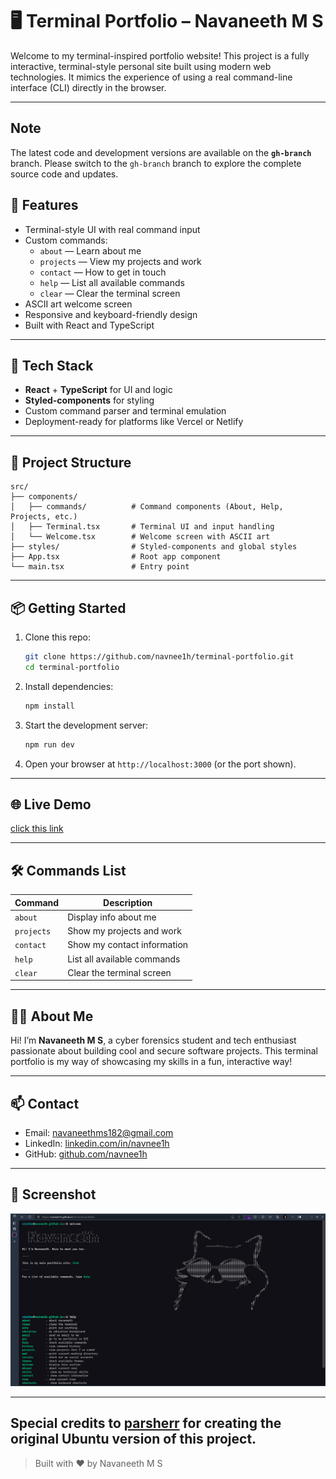 # 🖥️ Terminal Portfolio – Navaneeth M S

Welcome to my terminal-inspired portfolio website! This project is a fully interactive, terminal-style personal site built using modern web technologies. It mimics the experience of using a real command-line interface (CLI) directly in the browser.

---
## Note
The latest code and development versions are available on the **`gh-branch`** branch.
Please switch to the `gh-branch` branch to explore the complete source code and updates.

## 🚀 Features

- Terminal-style UI with real command input
- Custom commands:
  - `about` — Learn about me
  - `projects` — View my projects and work
  - `contact` — How to get in touch
  - `help` — List all available commands
  - `clear` — Clear the terminal screen
- ASCII art welcome screen
- Responsive and keyboard-friendly design
- Built with React and TypeScript

---

## 🧠 Tech Stack

- **React** + **TypeScript** for UI and logic
- **Styled-components** for styling
- Custom command parser and terminal emulation
- Deployment-ready for platforms like Vercel or Netlify

---

## 📁 Project Structure

```
src/
├── components/
│   ├── commands/          # Command components (About, Help, Projects, etc.)
│   ├── Terminal.tsx       # Terminal UI and input handling
│   └── Welcome.tsx        # Welcome screen with ASCII art
├── styles/                # Styled-components and global styles
├── App.tsx                # Root app component
└── main.tsx               # Entry point
```

---

## 📦 Getting Started

1. Clone this repo:
   ```bash
   git clone https://github.com/navnee1h/terminal-portfolio.git
   cd terminal-portfolio
   ```

2. Install dependencies:
   ```bash
   npm install
   ```

3. Start the development server:
   ```bash
   npm run dev
   ```

4. Open your browser at `http://localhost:3000` (or the port shown).

---

## 🌐 Live Demo

[click this link](https://navnee1h.github.io/terminal-portfolio/)

---

## 🛠️ Commands List

| Command    | Description                     |
|------------|---------------------------------|
| `about`    | Display info about me            |
| `projects` | Show my projects and work       |
| `contact`  | Show my contact information     |
| `help`     | List all available commands     |
| `clear`    | Clear the terminal screen       |

---

## 🙋‍♂️ About Me

Hi! I’m **Navaneeth M S**, a cyber forensics student and tech enthusiast passionate about building cool and secure software projects. This terminal portfolio is my way of showcasing my skills in a fun, interactive way!

---

## 📫 Contact

- Email: [navaneethms182@gmail.com](mailto:navaneethms182@gmail.com)  
- LinkedIn: [linkedin.com/in/navnee1h](https://linkedin.com/in/navnee1h)  
- GitHub: [github.com/navnee1h](https://github.com/navnee1h)

---

## 🎨 Screenshot

![Portfolio Screenshot](./screenshot.png)

---
Special credits to [parsherr](https://github.com/parsherr) for creating the original Ubuntu version of this project.
---
> Built with ❤️ by Navaneeth M S
